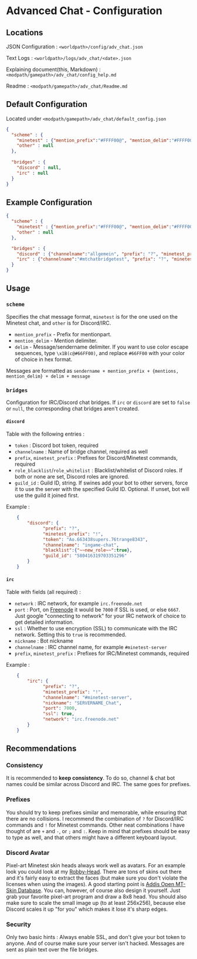 # Advanced Chat - Configuration

## Locations

JSON Configuration : `<worldpath>/config/adv_chat.json`

Text Logs : `<worldpath>/logs/adv_chat/<date>.json`

Explaining document(this, Markdown) : `<modpath/gamepath>/adv_chat/config_help.md`

Readme : `<modpath/gamepath>/adv_chat/Readme.md`

## Default Configuration
Located under `<modpath/gamepath>/adv_chat/default_config.json`
```json
{
  "scheme" : {
    "minetest" : {"mention_prefix":"#FFFF00@", "mention_delim":"#FFFF00, ", "delim":"#FFFF00 : "},
    "other" : null
  },
  
  "bridges" : {
    "discord" : null,
    "irc" : null
  }
}
```

## Example Configuration
```json
{
  "scheme" : {
    "minetest" : {"mention_prefix":"#FFFF00@", "mention_delim":"#FFFF00, ", "delim":"#FFFF00 : "},
    "other" : null
  },

  "bridges" : {
    "discord" : {"channelname":"allgemein", "prefix": "?", "minetest_prefix": "!","token":"S.U.Pxxs.E.R.T.9998OKEN", "blacklist":{"~~new_role~~":true}, "guild_id": 580416319703351296},
    "irc" : {"channelname":"#mtchatbridgetest", "prefix": "?", "minetest_prefix": "!", "nickname": "MT_Chat_Bridge", "network":  "irc.freenode.net", "port": 7000, "ssl":  true}
  }
}

```

## Usage

### `scheme`

Specifies the chat message format, `minetest` is for the one used on the Minetest chat, and `other` is for Discord/IRC.
* `mention_prefix` - Prefix for mentionpart.
* `mention_delim` - Mention delimiter.
* `delim` - Message/sendername delimiter.
If you want to use color escape sequences, type `\x1B(c@#66FF00)`, and replace `#66FF00` with your color of choice in hex format.

Messages are formatted as `sendername + mention_prefix + {mentions, mention_delim} + delim + message`

### `bridges`
Configuration for IRC/Discord chat bridges. If `irc` or `discord` are set to `false` or `null`, the corresponding chat bridges aren't created.

#### `discord`
Table with the following entries : 
* `token` : Discord bot token, required
* `channelname` : Name of bridge channel, required as well
* `prefix`, `minetest_prefix` : Prefixes for Discord/Minetest commands, required
* `role_blacklist`/`role_whitelist` : Blacklist/whitelist of Discord roles. If both or none are set, Discord roles are ignored.
* `guild_id` : Guild ID, string. If swines add your bot to other servers, force it to use the server with the specified Guild ID. Optional. If unset, bot will use the guild it joined first.

Example : 
```json
    {
        "discord": {
              "prefix": "?",
              "minetest_prefix": "!",
              "token": "Ao.663438supers.76trange8343",
              "channelname": "ingame-chat",
              "blacklist":{"~~new_role~~":true},
              "guild_id": "580416319703351296"
        }
    }
```

#### `irc`
Table with fields (all required) : 
* `network` : IRC network, for example `irc.freenode.net`
* `port` : Port, on [Freenode](https://freenode.net/kb/answer/chat) it would be `7000` if SSL is used, or else `6667`. Just google "connecting to network" for your IRC network of choice to get detailed information.
* `ssl` : Whether to use encryption (SSL) to communicate with the IRC network. Setting this to `true` is recommended.
* `nickname` : Bot nickname
* `channelname` : IRC channel name, for example `#minetest-server`
* `prefix`, `minetest_prefix` : Prefixes for IRC/Minetest commands, required

Example : 
```json
    {
        "irc": {
              "prefix": "?",
              "minetest_prefix": "!",
              "channelname": "#minetest-server", 
              "nickname": "SERVERNAME_Chat", 
              "port": 7000,
              "ssl": true,
              "network": "irc.freenode.net"
        }
    }
```

## Recommendations

### Consistency
It is recommended to **keep consistency**. To do so, channel & chat bot names could be similar across Discord and IRC. The same goes for prefixes.

### Prefixes
You should try to keep prefixes similar and memorable, while ensuring that there are no collisions. I recommend the combination of `?` for Discord/IRC commands and `!` for Minetest commands.
Other neat combinations I have thought of are `+` and `-`, or `;` and `:`. Keep in mind that prefixes should be easy to type as well, and that others might have a different keyboard layout.

### Discord Avatar
Pixel-art Minetest skin heads always work well as avatars. For an example look you could look at my [Robby-Head](https://github.com/appgurueu/artwork/blob/master/robbyhead.png).
There are tons of skins out there and it's fairly easy to extract the faces (but make sure you don't violate the licenses when using the images).
A good starting point is [Addis Open MT-Skin Database](http://minetest.fensta.bplaced.net/). You can, however, of course also design it yourself. Just grab your favorite pixel-art program and draw a 8x8 head.
You should also make sure to scale the small image up (to at least 256x256), because else Discord scales it up "for you" which makes it lose it's sharp edges.

### Security
Only two basic hints : Always enable SSL, and don't give your bot token to anyone. 
And of course make sure your server isn't hacked. Messages are sent as plain text over the file bridges.